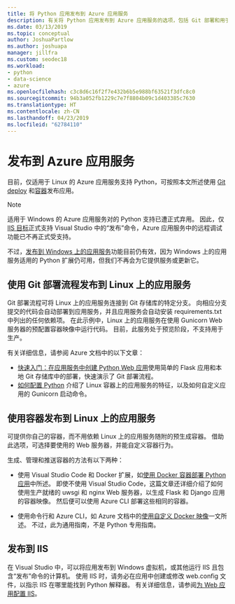 ```yaml
---
title: 将 Python 应用发布到 Azure 应用服务
description: 有关将 Python 应用发布到 Azure 应用服务的选项，包括 Git 部署和用于 Linux 的容器，以及部署到 IIS。
ms.date: 03/13/2019
ms.topic: conceptual
author: JoshuaPartlow
ms.author: joshuapa
manager: jillfra
ms.custom: seodec18
ms.workload:
- python
- data-science
- azure
ms.openlocfilehash: c3c8d6c16f2f7e432b6b5e988bf63521f3dfc8c0
ms.sourcegitcommit: 94b3a052fb1229c7e7f8804b09c1d403385c7630
ms.translationtype: HT
ms.contentlocale: zh-CN
ms.lasthandoff: 04/23/2019
ms.locfileid: "62784110"
---
```

# <a name="publish-to-azure-app-service"></a>发布到 Azure 应用服务

目前，仅适用于 Linux 的 Azure 应用服务支持 Python，可按照本文所述使用 [Git deploy](#publish-to-app-service-on-linux-using-git-deploy) 和[容器](#publish-to-app-service-on-linux-using-containers)发布应用。

> [!Note]
> 适用于 Windows 的 Azure 应用服务对的 Python 支持已遭正式弃用。 因此，仅 [IIS 目标](#publish-to-iis)正式支持 Visual Studio 中的“发布”命令，Azure 应用服务中的远程调试功能已不再正式受支持。
>
> 不过，[发布到 Windows 上的应用服务](publish-to-app-service-windows.md)功能目前仍有效，因为 Windows 上的应用服务适用的 Python 扩展仍可用，但我们不再会为它提供服务或更新它。

## <a name="publish-to-app-service-on-linux-using-git-deploy"></a>使用 Git 部署流程发布到 Linux 上的应用服务

Git 部署流程可将 Linux 上的应用服务连接到 Git 存储库的特定分支。 向相应分支提交的代码会自动部署到应用服务，并且应用服务会自动安装 requirements.txt 中列出的任何依赖项。 在此示例中，Linux 上的应用服务在使用 Gunicorn Web 服务器的预配置容器映像中运行代码。 目前，此服务处于预览阶段，不支持用于生产。

有关详细信息，请参阅 Azure 文档中的以下文章：

- [快速入门：在应用服务中创建 Python Web 应用](/azure/app-service/containers/quickstart-python?toc=%2Fpython%2Fazure%2FTOC.json)使用简单的 Flask 应用和本地 Git 存储库中的部署，快速演示了 Git 部署流程。
- [如何配置 Python](/azure/app-service/containers/how-to-configure-python) 介绍了 Linux 容器上的应用服务的特征，以及如何自定义应用的 Gunicorn 启动命令。

## <a name="publish-to-app-service-on-linux-using-containers"></a>使用容器发布到 Linux 上的应用服务

可提供你自己的容器，而不用依赖 Linux 上的应用服务随附的预生成容器。 借助此选项，可选择要使用的 Web 服务器，并能自定义容器行为。

生成、管理和推送容器的方法有以下两种：

- 使用 Visual Studio Code 和 Docker 扩展，如[使用 Docker 容器部署 Python 应用](https://code.visualstudio.com/docs/python/tutorial-deploy-containers)中所述。 即使不使用 Visual Studio Code，这篇文章还详细介绍了如何使用生产就绪的 uwsgi 和 nginx Web 服务器，以生成 Flask 和 Django 应用的容器映像。 然后便可以使用 Azure CLI 部署这些相同的容器。

- 使用命令行和 Azure CLI，如 Azure 文档中的[使用自定义 Docker 映像](/azure/app-service/containers/tutorial-custom-docker-image)一文所述。 不过，此为通用指南，不是 Python 专用指南。

## <a name="publish-to-iis"></a>发布到 IIS

在 Visual Studio 中，可以将应用发布到 Windows 虚拟机，或其他运行 IIS 且包含“发布”命令的计算机。 使用 IIS 时，请务必在应用中创建或修改 web.config 文件，以指示 IIS 在哪里能找到 Python 解释器。 有关详细信息，请参阅[为 Web 应用配置 IIS](configure-web-apps-for-iis-windows.md)。
